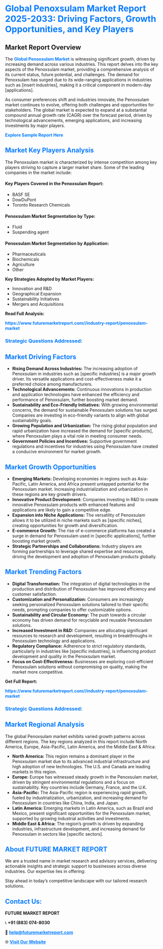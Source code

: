 <h1 style="color: #007BFF;">Global Penoxsulam Market Report 2025-2033: Driving Factors, Growth Opportunities, and Key Players</h1>

<section id="overview">
<h2>Market Report Overview</h2>
<p>The <a href="https://www.futuremarketreport.com//industry-report/penoxsulam-market" style="color: #007BFF; text-decoration: none;"><strong>Global Penoxsulam Market</strong></a> is witnessing significant growth, driven by increasing demand across various industries. This report delves into the key aspects of the Penoxsulam market, providing a comprehensive analysis of its current status, future potential, and challenges. The demand for Penoxsulam has surged due to its wide-ranging applications in industries such as [insert industries], making it a critical component in modern-day [applications].</p>
<p>As consumer preferences shift and industries innovate, the Penoxsulam market continues to evolve, offering both challenges and opportunities for stakeholders. The global market is expected to expand at a substantial compound annual growth rate (CAGR) over the forecast period, driven by technological advancements, emerging applications, and increasing investments by major players.</p>
</section>

<section id="overview">
<p><a href="https://www.futuremarketreport.com//request-sample/reportId=92566" style="color: #007BFF; text-decoration: none;"><strong>Explore Sample Report Here</strong></a></p>
</section>

<section id="key-players">
<h2 style="color: #007BFF;">Market Key Players Analysis</h2>
<p>The Penoxsulam market is characterized by intense competition among key players striving to capture a larger market share. Some of the leading companies in the market include:</p>
<h4>Key Players Covered in the Penoxsulam Report:</h4>
<ul><li>BASF SE</li><li>DowDuPont</li><li>Toronto Research Chemicals</li></ul>
<h4>Penoxsulam Market Segmentation by Type:</h4>
<ul><li>Fluid</li><li>Suspending agent</li></ul>

<h4>Penoxsulam Market Segmentation by Application:</h4>
<ul><li>Pharmaceuticals</li><li>Biochemicals</li><li>Agriculture</li><li>Other</li></ul>
<p><strong>Key Strategies Adopted by Market Players:</strong></p>
<ul>
<li>Innovation and R&D</li>
<li>Geographical Expansion</li>
<li>Sustainability Initiatives</li>
<li>Mergers and Acquisitions</li>
</ul>
</section>

<section>
<p><strong>Read Full Analysis: </strong></p><a href="https://www.futuremarketreport.com//industry-report/penoxsulam-market" style="color: #007BFF; text-decoration: none;"><strong>https://www.futuremarketreport.com//industry-report/penoxsulam-market</strong></a>
<h3 style="color: #007BFF;">Strategic Questions Addressed:</h3>
</section>

<section id="driving-factors">
<h2 style="color: #007BFF;">Market Driving Factors</h2>
<ul>
<li><strong>Rising Demand Across Industries:</strong> The increasing adoption of Penoxsulam in industries such as [specific industries] is a major growth driver. Its versatile applications and cost-effectiveness make it a preferred choice among manufacturers.</li>
<li><strong>Technological Advancements:</strong> Continuous innovations in production and application technologies have enhanced the efficiency and performance of Penoxsulam, further boosting market demand.</li>
<li><strong>Sustainability and Eco-Friendly Initiatives:</strong> With growing environmental concerns, the demand for sustainable Penoxsulam solutions has surged. Companies are investing in eco-friendly variants to align with global sustainability goals.</li>
<li><strong>Growing Population and Urbanization:</strong> The rising global population and rapid urbanization have increased the demand for [specific products], where Penoxsulam plays a vital role in meeting consumer needs.</li>
<li><strong>Government Policies and Incentives:</strong> Supportive government regulations and incentives for industries using Penoxsulam have created a conducive environment for market growth.</li>
</ul>
</section>

<section id="growth-opportunities">
<h2 style="color: #007BFF;">Market Growth Opportunities</h2>
<ul>
<li><strong>Emerging Markets:</strong> Developing economies in regions such as Asia-Pacific, Latin America, and Africa present untapped potential for the Penoxsulam market. Increasing industrialization and urbanization in these regions are key growth drivers.</li>
<li><strong>Innovative Product Development:</strong> Companies investing in R&D to create innovative Penoxsulam products with enhanced features and applications are likely to gain a competitive edge.</li>
<li><strong>Expansion into Niche Applications:</strong> The versatility of Penoxsulam allows it to be utilized in niche markets such as [specific niches], creating opportunities for growth and diversification.</li>
<li><strong>E-commerce Growth:</strong> The rise of e-commerce platforms has created a surge in demand for Penoxsulam used in [specific applications], further boosting market growth.</li>
<li><strong>Strategic Partnerships and Collaborations:</strong> Industry players are forming partnerships to leverage shared expertise and resources, driving the development and adoption of Penoxsulam products globally.</li>
</ul>
</section>

<section id="trending-factors">
<h2 style="color: #007BFF;">Market Trending Factors</h2>
<ul>
<li><strong>Digital Transformation:</strong> The integration of digital technologies in the production and distribution of Penoxsulam has improved efficiency and customer satisfaction.</li>
<li><strong>Customization and Personalization:</strong> Consumers are increasingly seeking personalized Penoxsulam solutions tailored to their specific needs, prompting companies to offer customizable options.</li>
<li><strong>Sustainability and Circular Economy:</strong> The push towards a circular economy has driven demand for recyclable and reusable Penoxsulam solutions.</li>
<li><strong>Increased Investment in R&D:</strong> Companies are allocating significant resources to research and development, resulting in breakthroughs in Penoxsulam technology and applications.</li>
<li><strong>Regulatory Compliance:</strong> Adherence to strict regulatory standards, particularly in industries like [specific industries], is influencing product development and quality in the Penoxsulam market.</li>
<li><strong>Focus on Cost-Effectiveness:</strong> Businesses are exploring cost-efficient Penoxsulam solutions without compromising on quality, making the market more competitive.</li>
</ul>
</section>

<section>
<p><strong>Get Full Report: </strong></p><a href="https://www.futuremarketreport.com//industry-report/penoxsulam-market" style="color: #007BFF; text-decoration: none;"><strong>https://www.futuremarketreport.com//industry-report/penoxsulam-market</strong></a>
<h3 style="color: #007BFF;">Strategic Questions Addressed:</h3>
</section>


<section id="regional-analysis">
<h2 style="color: #007BFF;">Market Regional Analysis</h2>
<p>The global Penoxsulam market exhibits varied growth patterns across different regions. The key regions analyzed in this report include North America, Europe, Asia-Pacific, Latin America, and the Middle East & Africa:</p>
<ul>
<li><strong>North America:</strong> This region remains a dominant player in the Penoxsulam market due to its advanced industrial infrastructure and high adoption of new technologies. The U.S. and Canada are leading markets in this region.</li>
<li><strong>Europe:</strong> Europe has witnessed steady growth in the Penoxsulam market, driven by stringent environmental regulations and a focus on sustainability. Key countries include Germany, France, and the U.K.</li>
<li><strong>Asia-Pacific:</strong> The Asia-Pacific region is experiencing rapid growth, fueled by industrialization, urbanization, and increasing demand for Penoxsulam in countries like China, India, and Japan.</li>
<li><strong>Latin America:</strong> Emerging markets in Latin America, such as Brazil and Mexico, present significant opportunities for the Penoxsulam market, supported by growing industrial activities and investments.</li>
<li><strong>Middle East & Africa:</strong> The region’s growth is driven by expanding industries, infrastructure development, and increasing demand for Penoxsulam in sectors like [specific sectors].</li>
</ul>
</section>

<footer>
<h2 style="color: #007BFF;">About FUTURE MARKET REPORT</h2>
<p>We are a trusted name in market research and advisory services, delivering actionable insights and strategic support to businesses across diverse industries. Our expertise lies in offering:</p>

<p>Stay ahead in today’s competitive landscape with our tailored research solutions.</p>

<h2 style="color: #007BFF;">Contact Us:</h2>
<p><strong>FUTURE MARKET REPORT</strong></p>
<p>📞 <strong>+91 (883) 074-8030</strong></p>
<p>📧 <strong><a href="mailto:help@futuremarketreport.com" style="color: #007BFF;">help@futuremarketreport.com</a></strong></p>
<p>🌐 <strong><a href="https://www.futuremarketreport.com/" style="color: #007BFF;">Visit Our Website</a></strong></p>
</footer>